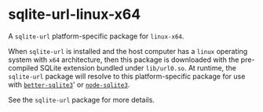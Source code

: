 <!--- Generated with the npm_generate_platform_packages.sh script, don't edit by hand -->

# sqlite-url-linux-x64

A `sqlite-url` platform-specific package for `linux-x64`. 

When `sqlite-url` is installed and the host computer has a `linux` operating system with `x64` architecture, then this package is downloaded with the pre-compiled SQLite extension bundled under `lib/url0.so`. At runtime, the `sqlite-url` package will resolve to this platform-specific package for use with [`better-sqlite3`](https://github.com/WiseLibs/better-sqlite3)' or [`node-sqlite3`](https://github.com/TryGhost/node-sqlite3).

See the `sqlite-url` package for more details.